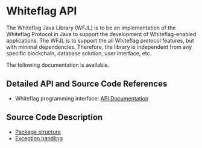 # Whiteflag API

The Whiteflag Java Library (WFJL) is to be an implementation of the Whiteflag
Protocol in Java to support the development of Whiteflag-enabled applications.
The WFJL is to support the all Whiteflag protocol features, but with minimal
dependencies. Therefore, the library is independent from any specific
blockchain, database solution, user interface, etc.

The following documentation is available.

## Detailed API and Source Code References

* Whiteflag programming interface: [API Documentation](javadoc/index.html)

## Source Code Description

* [Package structure](md/packages.md)
* [Exception handling](md/errors.md)

